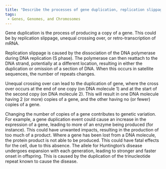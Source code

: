 ```yaml
---
title: "Describe the processes of gene duplication, replication slippage, and unequal crossing over, and how they contribute to genetic variation."
tags:
 - Genes, Genomes, and Chromosomes
---
```

Gene duplication is the process of producing a copy of a gene. This could be by replication slippage, unequal crossing over, or retro-transcription of mRNA. 

Replication slippage is caused by the dissociation of the DNA polymerase during DNA replication (S phase). The polymerase can then reattach to the DNA strand, potentially at a different location, resulting in either the duplication or omission of a section of DNA. When this occurs in satellite sequences, the number of repeats changes. 

Unequal crossing over can lead to the duplication of gene, where the cross over occurs at the end of one copy (on DNA molecule 1) and at the start of the second copy (on DNA molecule 2). This will result in one DNA molecule having 2 (or more) copies of a gene, and the other having no (or fewer) copies of a gene. 

Changing the number of copies of a gene contributes to genetic variation. For example, a gene duplication event could cause an increase in the expression of a gene, leading to more of an enzyme being produced (for instance). This could have unwanted impacts, resulting in the production of too much of a product. Where a gene has been lost from a DNA molecule, the protein product is not able to be produced. This could have fatal effects for the cell, due to this absence. 
The allele for Huntington’s disease undergoes expansion with each generation, leading to stronger and faster onset in offspring. This is caused by the duplication of the trinucleotide repeat known to cause the disease. 
